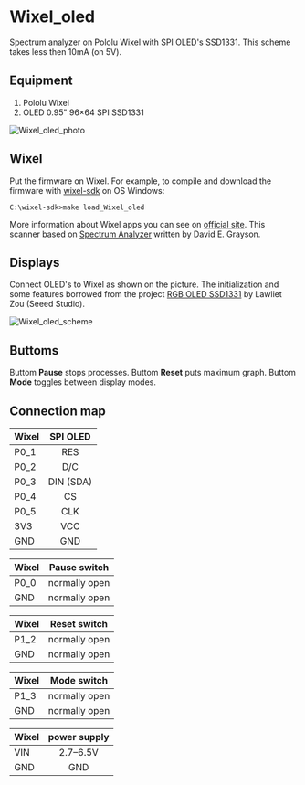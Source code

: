 # Wixel_oled

Spectrum analyzer on Pololu Wixel with SPI OLED's SSD1331. This scheme takes less then 10mA (on 5V).

## Equipment

1. Pololu Wixel
2. OLED 0.95" 96×64 SPI SSD1331

![Wixel_oled_photo]()

## Wixel

Put the firmware on Wixel. For example, to compile and download the firmware with [wixel-sdk](http://pololu.github.io/wixel-sdk/) on OS Windows:

```
C:\wixel-sdk>make load_Wixel_oled
```

More information about Wixel apps you can see on [official site](https://www.pololu.com/docs/0J46/10.b). This scanner based on [Spectrum Analyzer](https://github.com/pololu/wixel-sdk/tree/dev/david/analyzer/apps/spectrum_analyzer) written by David E. Grayson.

## Displays

Connect OLED's to Wixel as shown on the picture. The initialization and some features borrowed from the project [RGB OLED SSD1331](https://github.com/Seeed-Studio/RGB_OLED_SSD1331) by Lawliet Zou (Seeed Studio).

![Wixel_oled_scheme](https://github.com/Oestoidea/oled-spectrum-analizer/blob/master/Wixel_oled/fritzing-scheme/Wixel_oled_bb.png)

## Buttoms

Buttom __Pause__ stops processes. Buttom __Reset__ puts maximum graph. Buttom __Mode__ toggles between display modes. 

## Connection map

| Wixel    | SPI OLED      |
| -------- |:-------------:|
| P0_1     | RES           |
| P0_2     | D/C           |
| P0_3     | DIN (SDA)     |
| P0_4     | CS            |
| P0_5     | CLK           |
| 3V3      | VCC           |
| GND      | GND           |

| Wixel    | Pause switch  |
| -------- |:-------------:|
| P0_0     | normally open |
| GND      | normally open |

| Wixel    | Reset switch  |
| -------- |:-------------:|
| P1_2     | normally open |
| GND      | normally open |

| Wixel    | Mode switch   |
| -------- |:-------------:|
| P1_3     | normally open |
| GND      | normally open |

| Wixel    | power supply  |
| -------- |:-------------:|
| VIN      | 2.7–6.5V      |
| GND      | GND           |
